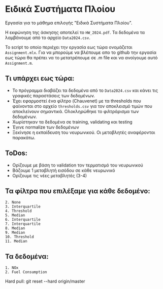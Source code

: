 # Ειδικά Συστήματα Πλοίου

Εργασία για το μάθημα επιλογής "Ειδικά Συστήματα Πλοίου".

Η εκφώνηση της άσκησης αποτελεί το ```HW_2024.pdf```. Τα δεδομένα τα λαμβάνουμε από το αρχείο ```Data2024.csv```. 

Το script το οποίο περιέχει την εργασία εως τώρα ονομάζεται ```Assignment.mlx```. Για να μπορούμε να βλέπουμε απο το github την εργασία εως τώρα θα πρέπει να το μετατρέπουμε σε .m file και να ανοίγουμε αυτό ```Assignment.m```.

## Τι υπάρχει εως τώρα:
 * Το πρόγραμμα διαβάζει τα δεδομένα από το ```Data2024.csv``` και κάνει τις γραφικές παραστάσεις των δεδομένων.
 * Έχει εφαρμοστεί ένα φίλτρο (Chauvenet) με τα thresholds που φαίνονται στο αρχείο ```thresholds.csv``` για τον αποκλεισμό τιμών που αποκλείνουν σημαντικά. Ολοκληρώθηκε το φιλτράρισμα των δεδομένων.
 * Χωρίστηκαν τα δεδομένα σε training, validating και testing
 * Έγινε normalize των δεδομένων 
 * Ξεκίνησε η εκπαίδευση του νευρωνικού. Οι μεταβλητές αναφέρονται παρακάτω.

## ToDos:
 * Ορίζουμε με βάση το validation τον τερματισμό του νευρωνικού
 * Βάζουμε 1 μεταβλητή εισόδου σε κάθε νευρωνικό
 * Ορίζουμε τις νέες μεταβλητές (3-4)

## Τα φίλτρα που επιλέξαμε για κάθε δεδομένο:

    2. None
    3. Interquartile
    4. Threshold
    5. Median
    6. Interquartile
    7. Interquartile
    8. Median
    9. Median
    10. Threshold 
    11. Median

## Τα δεδομένα:

    1. NOx
    2. Fuel Consumption

Hard pull:
git reset --hard origin/master